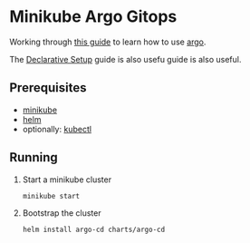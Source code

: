 # Minikube Argo Gitops

Working through [this guide](https://www.arthurkoziel.com/setting-up-argocd-with-helm/) to learn how to use [argo](https://argoproj.github.io/).

The [Declarative Setup](https://argo-cd.readthedocs.io/en/stable/operator-manual/declarative-setup/#app-of-apps) guide is also usefu guide is also useful.

## Prerequisites
- [minikube](https://minikube.sigs.k8s.io/docs/)
- [helm](https://helm.sh/)
- optionally: [kubectl](https://kubernetes.io/docs/tasks/tools/)

## Running
1. Start a minikube cluster
    ```bash
    minikube start
    ```
2. Bootstrap the cluster
    ```bash
    helm install argo-cd charts/argo-cd
    ```
